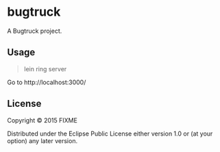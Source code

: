 # bugtruck

A Bugtruck project.

## Usage

>lein ring server

Go to http://localhost:3000/

## License

Copyright © 2015 FIXME

Distributed under the Eclipse Public License either version 1.0 or (at
your option) any later version.

